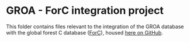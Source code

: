 # GROA - ForC integration project

This folder contains files relevant to the integration of the GROA database with the global forest C database ([ForC](https://forc-db.github.io/)), housed [here on GitHub](https://github.com/forc-db/ForC).
